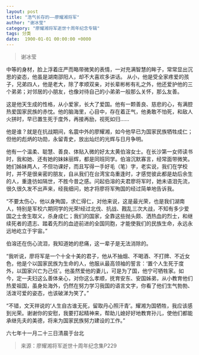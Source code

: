 ```yaml
---
layout: post
title: "浩气长存的——廖耀湘将军"
author: "谢冰莹"
category: "廖耀湘将军逝世十周年纪念专辑"
tags: 分类
date:  1900-01-01 00:00:00 +0000
---
```

> 谢冰莹

中等的身材，脸上浮着庄严而略带微笑的表情，一对充满智慧的眸子，常常显出沉思的姿态，他虽是湖南邵阳人，却不大喜欢多讲话。
从小，他是受全家疼爱的孩子，兄弟四人，他是老大，除了孝顺双亲，对长辈彬彬有礼之外，他还爱护他的三个弟弟；对邻居的小朋友，也像对待自己的小弟弟一般那么关怀，那么友善。

这是他天生成的性格，从小爱家，长大了爱国。他有一颗善良、慈悲的心，有满腔热爱国家民族的赤忱。他的脑海里，心目中，存在着正气，他勇敢不怕死，和敌人火拼时，早已置生死于度外，再接再励，视死如归……

他是谁？就是在抗战期间，名震中外的廖耀湘，如今他早已为国家民族牺牲成仁；但他的彪炳的功勋，永留青史，放出灿烂的光辉与日月争明。

他有一个温柔、聪慧、善良、体贴入微的好太太黄伯溶女士。在长沙第一女师读书时，我和她、还有她的妹妹丽辉，都是同班同学。伯溶沉默寡言，经常面带微笑。她们姊妹两人，不但功课好，而且写得一手好毛（笔）字，老实说，我们在学校时，并不是很亲密的朋友，自从我们在台湾宝岛重逢时，才感觉彼此都是劫后余生的人，重逢彷如隔世，不胜今昔之感。问起伯溶的夫君廖将军时，她未语泪先流，很久很久发不出声来，经我细问，她才将廖将军殉国的经过简单地告诉我。

“不要太伤心，他以身殉国，求仁得仁，对他来说，这是最光荣，也是我们湖南人，特别是军校六期同学的光荣!经过北伐、抗战、戡乱三次大战，不知有多少爱国之士舍生取义，杀身成仁；我们的国家，全靠这些抛头颇、洒热血的烈士，和继续死者的遗志、踏着先烈的血迹前进的全国同胞，才能使我们的民族生命，永远永远地屹立于宇宙。”

伯溶还在伤心流泪，我知道她的悲痛，这一辈子是无法消除的。

“我听说，廖将军是一个十全十美的君子，他从不抽烟、不喝酒、不打牌、不近女色，他是个以国家民族为生命的人，他服从最高领袖的誓言：‘置个人生死于度外，以国家兴亡为己任’。他虽然爱他的妻儿，可是为了国，他宁可牺牲家。如今，定一夫妇这么善体亲心，对你这么孝顺，抚育安东、安国姊弟，从小教育他们热爱祖国，虽身处海外，仍然在努力学习我国的语言文字，你看了他们生气勃勃、活泼可爱的姿态，也该破涕为笑了。”

“不错，文天祥说的‘人生自古谁无死，留取丹心照汗青’。耀湘为国牺牲，我应该感到光荣。谢谢你的安慰，我要打起精神来，帮助儿媳好好地教育孙儿，使他们都能承继先夫的美德，将来为国家民族努力建设的工作。”

六七年十一月二十三日清晨于台北

>*<!-- 录入校对：佚名 -->*

> 来源：廖耀湘将军逝世十周年纪念集P229